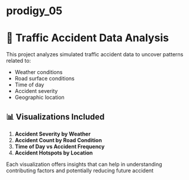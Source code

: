 # prodigy_05
# 🚧 Traffic Accident Data Analysis

This project analyzes simulated traffic accident data to uncover patterns related to:

- Weather conditions
- Road surface conditions
- Time of day
- Accident severity
- Geographic location

## 📊 Visualizations Included

1. **Accident Severity by Weather**
2. **Accident Count by Road Condition**
3. **Time of Day vs Accident Frequency**
4. **Accident Hotspots by Location**

Each visualization offers insights that can help in understanding contributing factors and potentially reducing future accident

